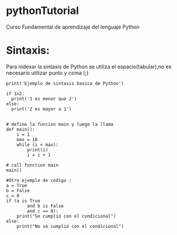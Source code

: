 # pythonTutorial
Curso Fundamental de aprendizaje del lenguaje Python
#  Sintaxis:
Para indexar la sintaxis de Python se utiliza el espacio(tabular),no es necesario utilizar punto y coma (;)
```
print('Ejemplo de sintaxis basica de Python')

if 1>2:
  print('1 es menor que 2')
else:
  print('2 es mayor a 1')


# define la funcion main y luego la llama 
def main():
    i = 1
    max = 10
    while (i < max):
        print(i)
        i = i + 1

# call function main 
main()

#Otro ejemplo de codigo :
a = True
b = False
c = 8
if (a is True
        and b is False
        and c == 8):
    print("Se cumplió con el condicional")
else:
    print("No se cumplió con el condicional")
```
